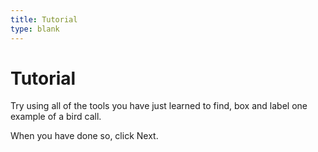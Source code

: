 ```yaml
---
title: Tutorial
type: blank
---
```

<head>
<link rel="stylesheet" href="styles.css">
</head>

# Tutorial

Try using all of the tools you have just learned to find, box and label one example of a bird call.

When you have done so, click Next.
